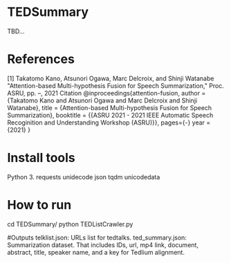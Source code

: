 # TEDSummary
 TBD...
# References
[1] Takatomo Kano, Atsunori Ogawa, Marc Delcroix, and Shinji Watanabe "Attention-based Multi-hypothesis Fusion for Speech Summarization," Proc. ASRU, pp. –, 2021
Citation
@inproceedings{attention-fusion,
 author = {Takatomo Kano and Atsunori Ogawa and Marc Delcroix and Shinji Watanabe},
 title = {Attention-based Multi-hypothesis Fusion for Speech Summarization},
 booktitle = {{ASRU 2021 - 2021 IEEE Automatic Speech Recoginition and Understanding Workshop (ASRU)}},
 pages={-}
 year = {2021}
}
# Install tools
Python 3.
requests
unidecode
json
tqdm
unicodedata
# How to run
cd TEDSummary/
python TEDListCrawler.py

#Outputs
telklist.json: URLs list for tedtalks.
ted_summary.json: Summarization dataset. That includes IDs, url, mp4 link, document, abstract, title, speaker name, and a key for Tedlium alignment.

